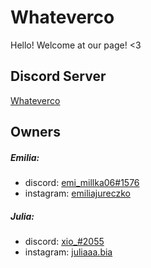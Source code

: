 # Whateverco
Hello! Welcome at our page! <3
## Discord Server
[Whateverco](https://discord.gg/j7nvsEZTn9)
## Owners
##### Emilia:
- discord: [emi_millka06#1576](https://discordapp.com/users/780931400983380008/)
- instagram: [emiliajureczko](https://www.instagram.com/emiliajureczko/)

##### Julia:
- discord: [xio_#2055](https://discordapp.com/users/679063224116707328/)
- instagram: [juliaaa.bia](https://www.instagram.com/juliaaa.bia/)
